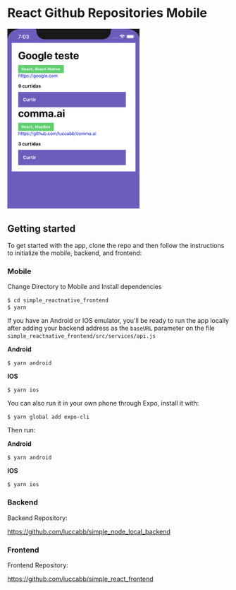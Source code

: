 # React Github Repositories Mobile

<img src="/screenshots/react-native-ios.png" alt="drawing" width="300"/>

## Getting started

To get started with the app, clone the repo and then follow the instructions to initialize the mobile, backend, and frontend:

### Mobile

Change Directory to Mobile and Install dependencies

```
$ cd simple_reactnative_frontend
$ yarn
```

If you have an Android or IOS emulator, you'll be ready to run the app locally after adding your backend address as the `baseURL` parameter on the file `simple_reactnative_frontend/src/services/api.js`

**Android**
```
$ yarn android
```

**IOS**
```
$ yarn ios
```

You can also run it in your own phone through Expo, install it with:

```
$ yarn global add expo-cli
```

Then run:

**Android**
```
$ yarn android
```

**IOS**
```
$ yarn ios
```

### Backend

Backend Repository:

https://github.com/luccabb/simple_node_local_backend


### Frontend

Frontend Repository:

https://github.com/luccabb/simple_react_frontend
